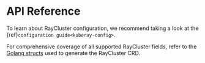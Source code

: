 # API Reference

To learn about RayCluster configuration, we recommend taking a look at
the {ref}`configuration guide<kuberay-config>`.

For comprehensive coverage of all supported RayCluster fields,
refer to the [Golang structs][RayClusterDef] used to generate the RayCluster CRD.

[RayClusterDef]: https://github.com/ray-project/kuberay/blob/release-0.3/ray-operator/apis/ray/v1alpha1/raycluster_types.go#L12
